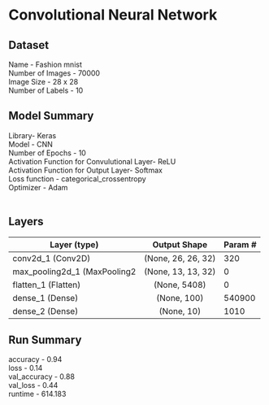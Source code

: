 # Convolutional Neural Network
## Dataset
Name - Fashion mnist<br />
Number of Images - 70000<br />
Image Size - 28 x 28 <br />
Number of Labels - 10<br />

## Model Summary<br />
Library- Keras<br />
Model - CNN<br />
Number of Epochs - 10<br />
Activation Function for Convulutional Layer- ReLU<br />
Activation Function for Output Layer- Softmax<br />
Loss function - categorical_crossentropy<br />
Optimizer - Adam<br /><br />

## Layers
| Layer (type)                 	|    Output Shape    	| Param # 	|
|------------------------------	|:------------------:	|---------	|
| conv2d_1 (Conv2D)            	| (None, 26, 26, 32) 	| 320     	|
| max_pooling2d_1 (MaxPooling2 	| (None, 13, 13, 32) 	| 0       	|
| flatten_1 (Flatten)          	|    (None, 5408)    	| 0       	|
| dense_1 (Dense)              	|     (None, 100)    	| 540900  	|
| dense_2 (Dense)              	|     (None, 10)     	| 1010    	|

## Run Summary<br />
accuracy - 0.94<br />
loss - 0.14<br />
val_accuracy - 0.88<br />
val_loss - 0.44<br />
runtime - 614.183<br /><br />

